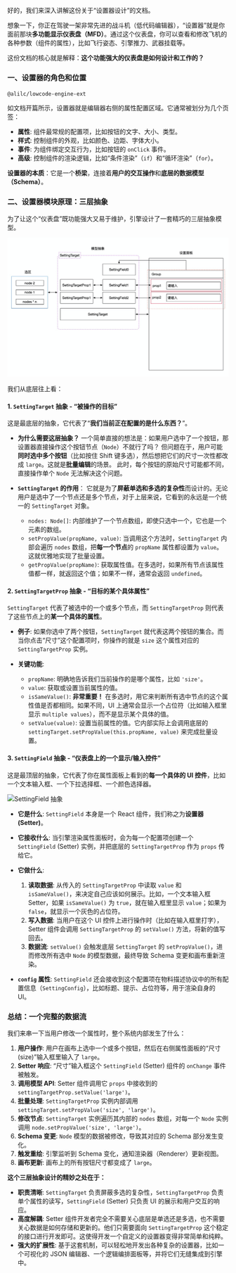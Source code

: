 好的，我们来深入讲解这份关于“设置器设计”的文档。

想象一下，你正在驾驶一架非常先进的战斗机（低代码编辑器），“设置器”就是你面前那块**多功能显示仪表盘（MFD）**。通过这个仪表盘，你可以查看和修改飞机的各种参数（组件的属性），比如飞行姿态、引擎推力、武器挂载等。

这份文档的核心就是解释：**这个功能强大的仪表盘是如何设计和工作的？**

### 一、设置器的角色和位置

`@alilc/lowcode-engine-ext`

如文档开篇所示，设置器就是编辑器右侧的属性配置区域。它通常被划分为几个页签：

- **属性**: 组件最常规的配置项，比如按钮的文字、大小、类型。
- **样式**: 控制组件的外观，比如颜色、边距、字体大小。
- **事件**: 为组件绑定交互行为，比如按钮的 `onClick` 事件。
- **高级**: 控制组件的渲染逻辑，比如“条件渲染”（`if`）和“循环渲染”（`for`）。

**设置器的本质**：它是一个**桥梁**，连接着**用户的交互操作**和**底层的数据模型（Schema）**。

### 二、设置器模块原理：三层抽象

为了让这个“仪表盘”既功能强大又易于维护，引擎设计了一套精巧的三层抽象模型。

![alt text](image-21.png)

我们从底层往上看：

#### 1. `SettingTarget` 抽象 - “被操作的目标”

这是最底层的抽象，它代表了“**我们当前正在配置的是什么东西？**”。

- **为什么需要这层抽象？**
  一个简单直接的想法是：如果用户选中了一个按钮，那设置器直接操作这个按钮节点（`Node`）不就行了吗？
  但问题在于，用户可能**同时选中多个按钮**（比如按住 Shift 键多选），然后想把它们的尺寸一次性都改成 `large`。这就是**批量编辑**的场景。
  此时，每个按钮的原始尺寸可能都不同，直接操作单个 `Node` 无法解决这个问题。

- **`SettingTarget` 的作用**：
  它就是为了**屏蔽单选和多选的复杂性**而设计的。无论用户是选中了一个节点还是多个节点，对于上层来说，它看到的永远是一个统一的 `SettingTarget` 对象。
  - `nodes: Node[]`: 内部维护了一个节点数组，即使只选中一个，它也是一个元素的数组。
  - `setPropValue(propName, value)`: 当调用这个方法时，`SettingTarget` 内部会遍历 `nodes` 数组，把**每一个节点**的 `propName` 属性都设置为 `value`。这就优雅地实现了批量设置。
  - `getPropValue(propName)`: 获取属性值。在多选时，如果所有节点该属性值都一样，就返回这个值；如果不一样，通常会返回 `undefined`。

#### 2. `SettingTargetProp` 抽象 - “目标的某个具体属性”

`SettingTarget` 代表了被选中的一个或多个节点，而 `SettingTargetProp` 则代表了这些节点上的**某一个具体的属性**。

- **例子**: 如果你选中了两个按钮，`SettingTarget` 就代表这两个按钮的集合。而当你点击“尺寸”这个配置项时，你操作的就是 `size` 这个属性对应的 `SettingTargetProp` 实例。

- **关键功能**:
  - `propName`: 明确地告诉我们当前操作的是哪个属性，比如 `'size'`。
  - `value`: 获取或设置当前属性的值。
  - `isSameValue()`: **非常重要！** 在多选时，用它来判断所有选中节点的这个属性值是否都相同。如果不同，UI 上通常会显示一个占位符（比如输入框里显示 `multiple values`），而不是显示某个具体的值。
  - `setValue(value)`: 设置当前属性的值。它内部实际上会调用底层的 `settingTarget.setPropValue(this.propName, value)` 来完成批量设置。

#### 3. `SettingField` 抽象 - “仪表盘上的一个显示/输入控件”

这是最顶层的抽象，它代表了你在属性面板上看到的**每一个具体的 UI 控件**，比如一个文本输入框、一个下拉选择框、一个颜色选择器。

![SettingField 抽象](https://user-images.githubusercontent.com/28994390/186411573-9239459c-859a-4718-875f-21239848125a.png)

- **它是什么**: `SettingField` 本身是一个 React 组件，我们称之为**设置器 (Setter)**。
- **它接收什么**: 当引擎渲染属性面板时，会为每一个配置项创建一个 `SettingField` (Setter) 实例，并把底层的 `SettingTargetProp` 作为 `props` 传给它。
- **它做什么**:

  1.  **读取数据**: 从传入的 `SettingTargetProp` 中读取 `value` 和 `isSameValue()`，来决定自己应该如何展示。比如，一个文本输入框 Setter，如果 `isSameValue()` 为 `true`，就在输入框里显示 `value`；如果为 `false`，就显示一个灰色的占位符。
  2.  **写入数据**: 当用户在这个 UI 控件上进行操作时（比如在输入框里打字），Setter 组件会调用 `SettingTargetProp` 的 `setValue()` 方法，将新的值写回去。
  3.  **数据流**: `setValue()` 会触发底层 `SettingTarget` 的 `setPropValue()`，进而修改所有选中 `Node` 的模型数据，最终导致 Schema 变更和画布重新渲染。

- **`config` 属性**: `SettingField` 还会接收到这个配置项在物料描述协议中的所有配置信息（`SettingConfig`），比如标题、提示、占位符等，用于渲染自身的 UI。

### 总结：一个完整的数据流

我们来串一下当用户修改一个属性时，整个系统内部发生了什么：

1.  **用户操作**: 用户在画布上选中一个或多个按钮，然后在右侧属性面板的“尺寸(size)”输入框里输入了 `large`。
2.  **Setter 响应**: “尺寸”输入框这个 `SettingField` (Setter) 组件的 `onChange` 事件被触发。
3.  **调用模型 API**: Setter 组件调用它 `props` 中接收到的 `settingTargetProp.setValue('large')`。
4.  **批量处理**: `SettingTargetProp` 实例内部调用 `settingTarget.setPropValue('size', 'large')`。
5.  **修改节点**: `SettingTarget` 实例遍历其内部的 `nodes` 数组，对每一个 `Node` 实例调用 `node.setPropValue('size', 'large')`。
6.  **Schema 变更**: `Node` 模型的数据被修改，导致其对应的 Schema 部分发生变化。
7.  **触发重绘**: 引擎监听到 Schema 变化，通知渲染器（Renderer）更新视图。
8.  **画布更新**: 画布上的所有按钮尺寸都变成了 `large`。

**这个三层抽象设计的精妙之处在于：**

- **职责清晰**: `SettingTarget` 负责屏蔽多选的复杂性，`SettingTargetProp` 负责单个属性的读写，`SettingField` (Setter) 只负责 UI 的展示和用户交互的响应。
- **高度解耦**: Setter 组件开发者完全不需要关心底层是单选还是多选，也不需要关心数据是如何存储和更新的。他们只需要面向 `SettingTargetProp` 这个稳定的接口进行开发即可。这使得开发一个自定义的设置器变得非常简单和纯粹。
- **强大的扩展性**: 基于这套机制，可以轻松地开发出各种复杂的设置器，比如一个可视化的 JSON 编辑器、一个逻辑编排面板等，并将它们无缝集成到引擎中。
